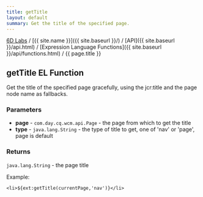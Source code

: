 ```yaml
---
title: getTitle
layout: default
summary: Get the title of the specified page.
---
```


[6D Labs](http://labs.sixdimensions.com) / [{{ site.name }}]({{ site.baseurl }}/) / [API]({{ site.baseurl }}/api.html) / [Expression Language Functions]({{ site.baseurl }}/api/functions.html) / {{ page.title }}

## getTitle EL Function

Get the title of the specified page gracefully, using the jcr:title and the page node name
as fallbacks.

### Parameters

* **page** - `com.day.cq.wcm.api.Page` - the page from which to get the title
* **type** - `java.lang.String` - the type of title to get, one of 'nav' or 'page', page 
    is default

### Returns

`java.lang.String` - the page title
  
Example:

    <li>${ext:getTitle(currentPage,'nav')}</li>
